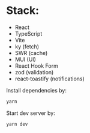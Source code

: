 # Stack: 
- React
- TypeScript
- Vite
- ky (fetch)
- SWR (cache)
- MUI (UI)
- React Hook Form
- zod (validation)
- react-toastify (notifications)

Install dependencies by:
```bash
yarn
```

Start dev server by:
```bash
yarn dev
```

